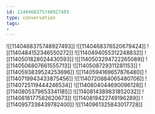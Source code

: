 ```yaml
---
id: 1140468375748927493
type: conversation
tags:
- 
---
```

![[1140468375748927493]]
![[1140468376520679424]]
![[1140484152346550272]]
![[1140494055312248832]]
![[1140501828024430593]]
![[1140503294722265089]]
![[1140506807661555713]]
![[1140508729311281153]]
![[1140593839524253696]]
![[1140594169657876480]]
![[1140719943433875456]]
![[1140720884065480706]]
![[1140725119444246534]]
![[1140804044690096128]]
![[1140805379653341185]]
![[1140814389831852032]]
![[1140816177582620673]]
![[1140819422749196289]]
![[1140957338439782400]]
![[1140961325843017728]]

